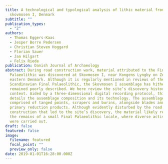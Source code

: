 ```yaml
---
title: A technological and typological analysis of lithic material from
  skovmosen I, Denmark
subtitle: ""
publication_types:
  - "2"
authors:
  - Thomas Eggers-Kaas
  - Jesper Borre Pedersen
  - Christian Steven Hoggard
  - Florian Sauer
  - Jan Hilgart
  - Felix Riede
publication: Danish Journal of Archaeology
abstract: During road construction work, material attributed to the Final
  Palaeolithic was discovered at Skovmosen I, near Kongens Lyngby on Zealand,
  eastern Denmark. Although it is regularly mentioned in reviews of the southern
  Scandinavian Final Palaeolithic, the Skovmosen I assemblage has hitherto
  remained poorly described. We here review the site’s discovery history and its
  context. Aided by a three-dimensional digital recording protocol, this article
  details the assemblage composition and its technology. The assemblage is
  comprised of tanged points, scrapers and burins, alongside blades and cores as
  primary reduction products. Although evidently disturbed by the road
  construction that led to the site’s discovery, the material likely reflects
  the remains of a small Final Palaeolithic locale, where diverse activities
  were carried out.
draft: false
featured: false
image:
  filename: featured
  focal_point: ""
  preview_only: false
date: 2019-01-01T16:28:00.000Z
---
```

